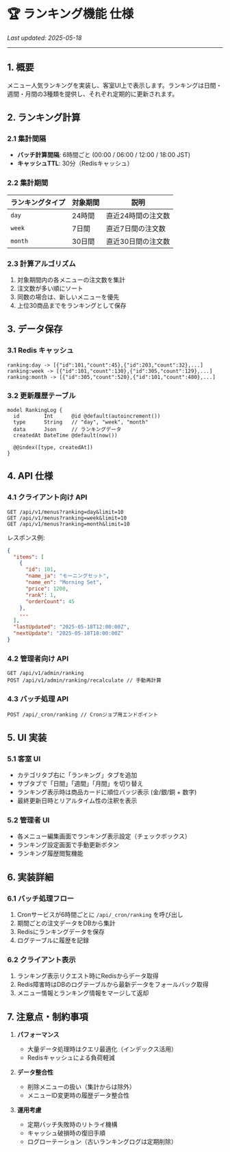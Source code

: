 # 🏆 ランキング機能 仕様

_Last updated: 2025-05-18_

---

## 1. 概要

メニュー人気ランキングを実装し、客室UI上で表示します。ランキングは日間・週間・月間の3種類を提供し、それぞれ定期的に更新されます。

## 2. ランキング計算

### 2.1 集計間隔

- **バッチ計算間隔**: 6時間ごと (00:00 / 06:00 / 12:00 / 18:00 JST)
- **キャッシュTTL**: 30分（Redisキャッシュ）

### 2.2 集計期間

| ランキングタイプ | 対象期間       | 説明 |
|--------------|--------------|------|
| `day`        | 24時間       | 直近24時間の注文数 |
| `week`       | 7日間        | 直近7日間の注文数 |
| `month`      | 30日間       | 直近30日間の注文数 |

### 2.3 計算アルゴリズム

1. 対象期間内の各メニューの注文数を集計
2. 注文数が多い順にソート
3. 同数の場合は、新しいメニューを優先
4. 上位30商品までをランキングとして保存

## 3. データ保存

### 3.1 Redis キャッシュ

```
ranking:day -> [{"id":101,"count":45},{"id":203,"count":32},...]
ranking:week -> [{"id":101,"count":130},{"id":305,"count":129},...]
ranking:month -> [{"id":305,"count":520},{"id":101,"count":480},...]
```

### 3.2 更新履歴テーブル

```prisma
model RankingLog {
  id        Int      @id @default(autoincrement())
  type      String   // "day", "week", "month"
  data      Json     // ランキングデータ
  createdAt DateTime @default(now())
  
  @@index([type, createdAt])
}
```

## 4. API 仕様

### 4.1 クライアント向け API

```
GET /api/v1/menus?ranking=day&limit=10
GET /api/v1/menus?ranking=week&limit=10
GET /api/v1/menus?ranking=month&limit=10
```

レスポンス例:

```json
{
  "items": [
    {
      "id": 101,
      "name_ja": "モーニングセット",
      "name_en": "Morning Set",
      "price": 1200,
      "rank": 1,
      "orderCount": 45
    },
    ...
  ],
  "lastUpdated": "2025-05-18T12:00:00Z",
  "nextUpdate": "2025-05-18T18:00:00Z"
}
```

### 4.2 管理者向け API

```
GET /api/v1/admin/ranking
POST /api/v1/admin/ranking/recalculate // 手動再計算
```

### 4.3 バッチ処理 API

```
POST /api/_cron/ranking // Cronジョブ用エンドポイント
```

## 5. UI 実装

### 5.1 客室 UI

- カテゴリタブ右に「ランキング」タブを追加
- サブタブで「日間」「週間」「月間」を切り替え
- ランキング表示時は商品カードに順位バッジ表示 (金/銀/銅 + 数字)
- 最終更新日時とリアルタイム性の注釈を表示

### 5.2 管理者 UI

- 各メニュー編集画面でランキング表示設定（チェックボックス）
- ランキング設定画面で手動更新ボタン
- ランキング履歴閲覧機能

## 6. 実装詳細

### 6.1 バッチ処理フロー

1. Cronサービスが6時間ごとに `/api/_cron/ranking` を呼び出し
2. 期間ごとの注文データをDBから集計
3. Redisにランキングデータを保存
4. ログテーブルに履歴を記録

### 6.2 クライアント表示

1. ランキング表示リクエスト時にRedisからデータ取得
2. Redis障害時はDBのログテーブルから最新データをフォールバック取得
3. メニュー情報とランキング情報をマージして返却

## 7. 注意点・制約事項

1. **パフォーマンス**
   - 大量データ処理時はクエリ最適化（インデックス活用）
   - Redisキャッシュによる負荷軽減

2. **データ整合性**
   - 削除メニューの扱い（集計からは除外）
   - メニューID変更時の履歴データ整合性

3. **運用考慮**
   - 定期バッチ失敗時のリトライ機構
   - キャッシュ破損時の復旧手順
   - ログローテーション（古いランキングログは定期削除） 